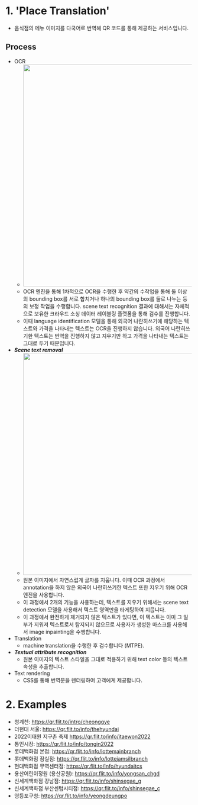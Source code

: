 # 1. 'Place Translation'
- 음식점의 메뉴 이미지를 다국어로 번역해 QR 코드를 통해 제공하는 서비스입니다.
## Process
- OCR
    - <img src="https://github.com/flitto/express-param/assets/105417680/7caaf45f-d45a-439d-8e2c-fafbe7ff8f99" width="600">
    - OCR 엔진을 통해 1차적으로 OCR을 수행한 후 약간의 수작업을 통해 둘 이상의 bounding box를 서로 합치거나 하나의 bounding box를 둘로 나누는 등의 보정 작업을 수행합니다. scene text recognition 결과에 대해서는 자체적으로 보유한 크라우드 소싱 데이터 레이블링 플랫폼을 통해 검수를 진행합니다.
    - 이때 language identification 모델을 통해 외국어 나란히쓰기에 해당하는 텍스트와 가격을 나타내는 텍스트는 OCR을 진행하지 않습니다. 외국어 나란히쓰기한 텍스트는 번역을 진행하지 않고 지우기만 하고 가격을 나타내는 텍스트는 그대로 두기 때문입니다.
- ***Scene text removal***
    - <img src="https://github.com/flitto/express-param/assets/105417680/efe0d60c-87df-4a72-8776-5f8f29c69a29" width="600">
    - 원본 이미지에서 자연스럽게 글자를 지웁니다. 이때 OCR 과정에서 annotation을 하지 않은 외국어 나란히쓰기한 텍스트 또한 지우기 위해 OCR 엔진을 사용합니다.
    - 이 과정에서 2개의 기능을 사용하는데, 텍스트를 지우기 위해서는 scene text detection 모델을 사용해서 텍스트 영역만을 타게팅하여 지웁니다.
    - 이 과정에서 완전하게 제거되지 않은 텍스트가 있다면, 이 텍스트는 이미 그 일부가 지워져 텍스트로서 탐지되지 않으므로 사용자가 생성한 마스크를 사용해서 image inpainting을 수행합니다.
- Translation
    - machine translation을 수행한 후 검수합니다 (MTPE).
- ***Textual attribute recognition***
    - 원본 이미지의 텍스트 스타일을 그대로 적용하기 위해 text color 등의 텍스트 속성을 추출합니다.
- Text rendering
    - CSS를 통해 번역문을 렌더링하여 고객에게 제공합니다.

# 2. Examples
- 청계천: https://qr.flit.to/intro/cheonggye
- 더현대 서울: https://qr.flit.to/info/thehyundai
- 2022이태원 지구촌 축제
https://qr.flit.to/info/itaewon2022
- 통인시장: https://qr.flit.to/info/tongin2022
- 롯데백화점 본점: https://qr.flit.to/info/lottemainbranch
- 롯데백화점 잠실점: https://qr.flit.to/info/lottejamsilbranch
- 현대백화점 무역센터점: https://qr.flit.to/info/hyundaitcs
- 용산어린이정원 (용산공원): https://qr.flit.to/info/yongsan_chgd
- 신세계백화점 강남점: https://qr.flit.to/info/shinsegae_g
- 신세계백화점 부산센텀시티점: https://qr.flit.to/info/shinsegae_c
- 영등포구청: https://qr.flit.to/info/yeongdeungpo

